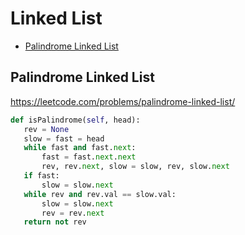 # Linked List

 + [Palindrome Linked List](#palindrome-linked-list)
 
 ## Palindrome Linked List

https://leetcode.com/problems/palindrome-linked-list/

 ```python
def isPalindrome(self, head):
    rev = None
    slow = fast = head
    while fast and fast.next:
        fast = fast.next.next
        rev, rev.next, slow = slow, rev, slow.next
    if fast:
        slow = slow.next
    while rev and rev.val == slow.val:
        slow = slow.next
        rev = rev.next
    return not rev
 ```
